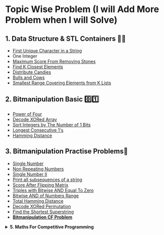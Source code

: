 # Topic Wise Problem (I will Add More Problem when I will Solve)

## 1. Data Structure & STL Containers 👨‍💻
- [First Unique Character in a String](https://leetcode.com/problems/first-unique-character-in-a-string/)
- One Integer
- [Maximum Score From Removing Stones](https://leetcode.com/problems/maximum-score-from-removing-stones/)
- [Find K Closest Elements](https://leetcode.com/problems/find-k-closest-elements/)
- [Distribute Candies](https://leetcode.com/problems/distribute-candies/)
- [Bulls and Cows](https://leetcode.com/problems/bulls-and-cows/)
- [Smallest Range Covering Elements from K Lists](https://leetcode.com/problems/smallest-range-covering-elements-from-k-lists/)

## 2. Bitmanipulation Basic 0️⃣1️⃣
- [Power of Four](https://leetcode.com/problems/power-of-four/)
- [Decode XORed Array](https://leetcode.com/problems/decode-xored-array/)
- [Sort Integers by The Number of 1 Bits](https://leetcode.com/problems/sort-integers-by-the-number-of-1-bits/)
- [Longest Consecutive 1's](https://practice.geeksforgeeks.org/problems/longest-consecutive-1s-1587115620/1)
- [Hamming Distance](https://leetcode.com/problems/hamming-distance/)

## 3. Bitmanipulation Practise Problems🔢
- [Single Number](https://www.interviewbit.com/problems/single-number/)
- [Non Repeating Numbers](https://practice.geeksforgeeks.org/problems/finding-the-numbers0215/1)
- [Single Number II](https://www.interviewbit.com/problems/single-number-ii/)
- [Print all subsequences of a string](https://www.geeksforgeeks.org/print-subsequences-string/)
- [Score After Flipping Matrix](https://leetcode.com/problems/score-after-flipping-matrix/)
- [Triples with Bitwise AND Equal To Zero](https://leetcode.com/problems/triples-with-bitwise-and-equal-to-zero/description/)
- [Bitwise AND of Numbers Range](https://leetcode.com/problems/bitwise-and-of-numbers-range/)
- [Total Hamming Distance](https://leetcode.com/problems/total-hamming-distance/)
- [Decode XORed Permutation](https://leetcode.com/problems/decode-xored-permutation/)
- [Find the Shortest Superstring](https://leetcode.com/problems/find-the-shortest-superstring/)
- **[Bitmanipulation CF Problem](https://github.com/darshan-trivedi-10/Competitive-Programming/tree/main/3%20Bitmanipulation%20Problem/codeforces%20problem#readme)**

<details><summary><strong><b>5. Maths For Competitive Programming</b></strong></summary> 

## 5.1 Maths - Big Integer 📚💯
- [ADDXL](https://www.codechef.com/UAPRAC/problems/ADDXL)
- [JULKA](https://www.spoj.com/problems/JULKA)

## 5.2 Maths - Linear Recurrence & Matrix Exponentiation ▧
- [C - POW](https://atcoder.jp/contests/abc205/tasks/abc205_c)
- [Magic of the Locker](https://www.spoj.com/problems/LOCKER/)
- [Strange Function - Binary Exponentation Problem | CodeChef](https://www.codechef.com/problems/ABX01)
- [SPOJ.com - Problem SEQ](https://www.spoj.com/problems/SEQ/)
- [SPOJ.com - Problem SPP](https://www.spoj.com/problems/SPP/)
- [SPOJ.com - Problem SPP3](https://www.spoj.com/problems/SPP3/)
- [SPOJ.com - Problem SPP2](https://www.spoj.com/problems/SPP2/)
- [SPOJ.com - Problem FIBOSUM](https://www.spoj.com/problems/FIBOSUM/)

## 5.3 Maths - Pigeonhole Principle 🕊️
- [Divisible Subset | CodeChef](https://www.codechef.com/problems/DIVSUBS)
- [The Gray-Similar Code | CodeChef](https://www.codechef.com/problems/GRAYSC)
- [SPOJ.com - Problem HOLI](https://www.spoj.com/problems/HOLI/)
  
</details>



